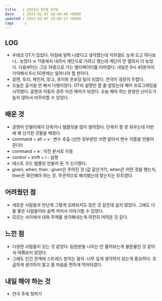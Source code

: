 ```yaml
---
title   : 2023년 02월 07일
date    : 2023-02-07 18:40:40 +0900
updated : 2023-02-07 19:08:13 +0900
tags     : 
---
```

## LOG
* 우테코 OT가 있었다. 아침에 일찍 나왔다고 생각했는데 지하철도 늦게 오고 하다보니.. 늦었다 ㅠ 11층에서 내려서 계단으로 가려고 했는데 계단이 안 열려서 더 늦었다. 다음부터는 그냥 14층으로 가는 엘리베이터를 타야겠다. 내일은 9시 45분까지 가야해서 6시 50분에는 일어나야 할 판이다.
* 글렌, 토리, 체인저, 망고, 포이와 온보딩 팀이 되었다. 연극이 굉장히 두렵다. 
* 오늘은 출석을 안 해서 다행이었다. OT라 설명만 할 줄 알았는데 페어 프로그래밍을 시작했다. 글렌과 자동차 경주 미션 페어가 되었다. 오늘 해야 하는 분량은 난이도가 높지 않아서 마무리할 수 있었다.
  
## 배운 것
* 글렌이 인텔리제이 단축키나 템플릿을 많이 알려줬다. 단축키 잘 못 외우는데 이번에 꽤 신기한 것들을 배웠다.
 * command + alt + v : 변수 추출 (선언 뒷부분만 쓰면 알아서 변수 이름을 만들어준다!)
 * command + e : 이전 문서로 이동
 * control + shift + r : 실행
 * 테스트 코드 템플릿 만들어 둔 거 신기했다.
 * given, when, then : given은 주어진 것 (값 같은거?), when은 어떤 것을 했는지, then은 확인해야 하는 것. 주관적으로 해석했는데 맞는지는 모르겠다.

## 어려웠던 점
* 새로운 사람들과 만난게 그렇게 오래되지도 않은 것 같은데 쉽지 않았다. 그래도 다들 좋은 사람들이라 슬쩍 끼어서 이야기할 수 있었다.
* 모르는 사이에서 대화 주제를 생각해내는게 여전히 어려운 것 같다.

## 느낀 점
* 다양한 사람들이 있는 것 같았다. 팀원분들 나이는 안 물어보는게 불문율인 것 같아서 여쭤보지 않았다.
* 그래도 인간 관계에 스트레스 받지는 말자. 너무 깊게 생각하지 않는게 중요하다. 조급하게 생각하지 말고 좀 마음을 편하게 먹어야겠다.

## 내일 해야 하는 것
* 연극 주제 정하기
